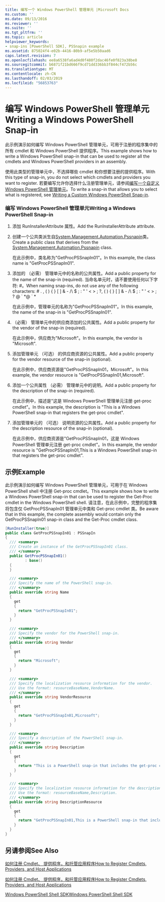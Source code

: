 ```yaml
---
title: 编写一个 Windows PowerShell 管理单元 |Microsoft Docs
ms.custom: ''
ms.date: 09/13/2016
ms.reviewer: ''
ms.suite: ''
ms.tgt_pltfrm: ''
ms.topic: article
helpviewer_keywords:
- snap-ins [PowerShell SDK], PSSnapin example
ms.assetid: 875024f4-e02b-4416-80b9-af5e5b50aad6
caps.latest.revision: 7
ms.openlocfilehash: ee8a6538fa6ad4d0f480f2dac46fe0f823a38be8
ms.sourcegitcommit: b6871f21bd666f9cd71dd336bb3f844cf472b56c
ms.translationtype: MT
ms.contentlocale: zh-CN
ms.lasthandoff: 02/03/2019
ms.locfileid: "56853763"
---
```

# <a name="writing-a-windows-powershell-snap-in"></a><span data-ttu-id="5fbff-102">编写 Windows PowerShell 管理单元</span><span class="sxs-lookup"><span data-stu-id="5fbff-102">Writing a Windows PowerShell Snap-in</span></span>

<span data-ttu-id="5fbff-103">此示例演示如何编写 Windows PowerShell 管理单元，可用于注册的程序集中的所有 cmdlet 和 Windows PowerShell 提供程序。</span><span class="sxs-lookup"><span data-stu-id="5fbff-103">This example shows how to write a Windows PowerShell snap-in that can be used to register all the cmdlets and Windows PowerShell providers in an assembly.</span></span>

<span data-ttu-id="5fbff-104">使用此类型的管理单元中，不选择哪些 cmdlet 和你想要注册的提供程序。</span><span class="sxs-lookup"><span data-stu-id="5fbff-104">With this type of snap-in, you do not select which cmdlets and providers you want to register.</span></span> <span data-ttu-id="5fbff-105">若要编写允许你选择什么注册管理单元，请参阅[编写一个自定义 Windows PowerShell 管理单元](./writing-a-custom-windows-powershell-snap-in.md)。</span><span class="sxs-lookup"><span data-stu-id="5fbff-105">To write a snap-in that allows you to select what is registered, see [Writing a Custom Windows PowerShell Snap-in](./writing-a-custom-windows-powershell-snap-in.md).</span></span>

### <a name="writing-a-windows-powershell-snap-in"></a><span data-ttu-id="5fbff-106">编写 Windows PowerShell 管理单元</span><span class="sxs-lookup"><span data-stu-id="5fbff-106">Writing a Windows PowerShell Snap-in</span></span>

1. <span data-ttu-id="5fbff-107">添加 RunInstallerAttribute 属性。</span><span class="sxs-lookup"><span data-stu-id="5fbff-107">Add the RunInstallerAttribute attribute.</span></span>

2. <span data-ttu-id="5fbff-108">创建一个公共类派生自[System.Management.Automation.Pssnapin](/dotnet/api/System.Management.Automation.PSSnapIn)类。</span><span class="sxs-lookup"><span data-stu-id="5fbff-108">Create a public class that derives from the [System.Management.Automation.Pssnapin](/dotnet/api/System.Management.Automation.PSSnapIn) class.</span></span>

    <span data-ttu-id="5fbff-109">在此示例中，类名称为"GetProcPSSnapIn01"。</span><span class="sxs-lookup"><span data-stu-id="5fbff-109">In this example, the class name is "GetProcPSSnapIn01".</span></span>

3. <span data-ttu-id="5fbff-110">添加的 （必需） 管理单元中的名称的公共属性。</span><span class="sxs-lookup"><span data-stu-id="5fbff-110">Add a public property for the name of the snap-in (required).</span></span> <span data-ttu-id="5fbff-111">当命名单元时，请不要使用任何以下字符: #。</span><span class="sxs-lookup"><span data-stu-id="5fbff-111">When naming snap-ins, do not use any of the following characters: # .</span></span> <span data-ttu-id="5fbff-112">, ( ) { } [ ] & - /\ $ ; : " ' \< > ; ?</span><span class="sxs-lookup"><span data-stu-id="5fbff-112">, ( ) { } [ ] & - /\ $ ; : " ' \< > ; ?</span></span> <span data-ttu-id="5fbff-113">@ \` \*</span><span class="sxs-lookup"><span data-stu-id="5fbff-113">@ \` \*</span></span>

    <span data-ttu-id="5fbff-114">在此示例中，管理单元的名称为"GetProcPSSnapIn01"。</span><span class="sxs-lookup"><span data-stu-id="5fbff-114">In this example, the name of the snap-in is "GetProcPSSnapIn01".</span></span>

4. <span data-ttu-id="5fbff-115">（必需） 管理单元中的供应商添加的公共属性。</span><span class="sxs-lookup"><span data-stu-id="5fbff-115">Add a public property for the vendor of the snap-in (required).</span></span>

    <span data-ttu-id="5fbff-116">在此示例中，供应商为"Microsoft"。</span><span class="sxs-lookup"><span data-stu-id="5fbff-116">In this example, the vendor is "Microsoft".</span></span>

5. <span data-ttu-id="5fbff-117">添加管理单元 （可选） 的供应商资源的公共属性。</span><span class="sxs-lookup"><span data-stu-id="5fbff-117">Add a public property for the vendor resource of the snap-in (optional).</span></span>

    <span data-ttu-id="5fbff-118">在此示例中，供应商资源是"GetProcPSSnapIn01，Microsoft"。</span><span class="sxs-lookup"><span data-stu-id="5fbff-118">In this example, the vendor resource is "GetProcPSSnapIn01,Microsoft".</span></span>

6. <span data-ttu-id="5fbff-119">添加一个公共属性 （必需） 管理单元中的说明。</span><span class="sxs-lookup"><span data-stu-id="5fbff-119">Add a public property for the description of the snap-in (required).</span></span>

    <span data-ttu-id="5fbff-120">在此示例中，描述是"这是 Windows PowerShell 管理单元注册 get-proc cmdlet"。</span><span class="sxs-lookup"><span data-stu-id="5fbff-120">In this example, the description is "This is a Windows PowerShell snap-in that registers the get-proc cmdlet".</span></span>

7. <span data-ttu-id="5fbff-121">添加管理单元的 （可选） 说明资源的公共属性。</span><span class="sxs-lookup"><span data-stu-id="5fbff-121">Add a public property for the description resource of the snap-in (optional).</span></span>

    <span data-ttu-id="5fbff-122">在此示例中，供应商资源是"GetProcPSSnapIn01，这是 Windows PowerShell 管理单元注册 get-proc cmdlet"。</span><span class="sxs-lookup"><span data-stu-id="5fbff-122">In this example, the vendor resource is "GetProcPSSnapIn01,This is a Windows PowerShell snap-in that registers the get-proc cmdlet".</span></span>

## <a name="example"></a><span data-ttu-id="5fbff-123">示例</span><span class="sxs-lookup"><span data-stu-id="5fbff-123">Example</span></span>

<span data-ttu-id="5fbff-124">此示例演示如何编写 Windows PowerShell 管理单元，可用于在 Windows PowerShell shell 中注册 Get-proc cmdlet。</span><span class="sxs-lookup"><span data-stu-id="5fbff-124">This example shows how to write a Windows PowerShell snap-in that can be used to register the Get-Proc cmdlet in the Windows PowerShell shell.</span></span> <span data-ttu-id="5fbff-125">请注意，在此示例中，完整的程序集将包含仅 GetProcPSSnapIn01 管理单元中类和 Get-proc cmdlet 类。</span><span class="sxs-lookup"><span data-stu-id="5fbff-125">Be aware that in this example, the complete assembly would contain only the GetProcPSSnapIn01 snap-in class and the Get-Proc cmdlet class.</span></span>

```csharp
[RunInstaller(true)]
public class GetProcPSSnapIn01 : PSSnapIn
{
  /// <summary>
  /// Create an instance of the GetProcPSSnapIn01 class.
  /// </summary>
  public GetProcPSSnapIn01()
         : base()
  {
  }

  /// <summary>
  /// Specify the name of the PowerShell snap-in.
  /// </summary>
  public override string Name
  {
    get
    {
      return "GetProcPSSnapIn01";
    }
  }

  /// <summary>
  /// Specify the vendor for the PowerShell snap-in.
  /// </summary>
  public override string Vendor
  {
    get
    {
      return "Microsoft";
    }
  }

  /// <summary>
  /// Specify the localization resource information for the vendor.
  /// Use the format: resourceBaseName,VendorName.
  /// </summary>
  public override string VendorResource
  {
    get
    {
      return "GetProcPSSnapIn01,Microsoft";
    }
  }

  /// <summary>
  /// Specify a description of the PowerShell snap-in.
  /// </summary>
  public override string Description
  {
    get
    {
      return "This is a PowerShell snap-in that includes the get-proc cmdlet.";
    }
  }

  /// <summary>
  /// Specify the localization resource information for the description.
  /// Use the format: resourceBaseName,Description.
  /// </summary>
  public override string DescriptionResource
  {
    get
    {
      return "GetProcPSSnapIn01,This is a PowerShell snap-in that includes the get-proc cmdlet.";
    }
  }
}
```

## <a name="see-also"></a><span data-ttu-id="5fbff-126">另请参阅</span><span class="sxs-lookup"><span data-stu-id="5fbff-126">See Also</span></span>

[<span data-ttu-id="5fbff-127">如何注册 Cmdlet、 提供程序，和托管应用程序</span><span class="sxs-lookup"><span data-stu-id="5fbff-127">How to Register Cmdlets, Providers, and Host Applications</span></span>](http://msdn.microsoft.com/en-us/a41e9054-29c8-40ab-bf2b-8ce4e7ec1c8c)

[<span data-ttu-id="5fbff-128">如何注册 Cmdlet、 提供程序，和托管应用程序</span><span class="sxs-lookup"><span data-stu-id="5fbff-128">How to Register Cmdlets, Providers, and Host Applications</span></span>](http://msdn.microsoft.com/en-us/a41e9054-29c8-40ab-bf2b-8ce4e7ec1c8c)

[<span data-ttu-id="5fbff-129">Windows PowerShell Shell SDK</span><span class="sxs-lookup"><span data-stu-id="5fbff-129">Windows PowerShell Shell SDK</span></span>](../windows-powershell-reference.md)
